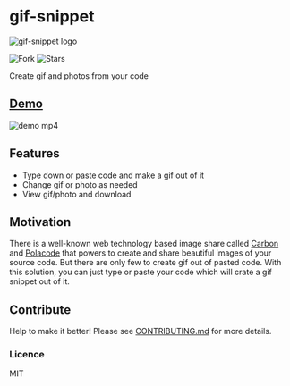 # gif-snippet

![gif-snippet logo](https://github.com/subhendukundu/gif-code-snippet/blob/master/public/logo.png)

![Fork](https://img.shields.io/github/forks/subhendukundu/gif-code-snippet.svg?label=Fork) ![Stars](https://img.shields.io/github/stars/subhendukundu/gif-code-snippet.svg?style=social)

Create gif and photos from your code

## [Demo](https://gif-code-snippet.herokuapp.com/)

![demo mp4](https://github.com/subhendukundu/gif-code-snippet/blob/master/vscode-extension/public/demo.gif)

## Features

- Type down or paste code and make a gif out of it
- Change gif or photo as needed
- View gif/photo and download

## Motivation

There is a well-known web technology based image share called [Carbon](https://dawnlabs.io/carbon) and [Polacode](https://github.com/octref/polacode) that powers to create and share beautiful images of your source code. But there are only few to create gif out of pasted code.
With this solution, you can just type or paste your code which will crate a gif snippet out of it.

## Contribute

Help to make it better! Please see [CONTRIBUTING.md](https://github.com/subhendukundu/gif-code-snippet/blob/master/CONTRIBUTING.md) for more details.

### Licence

MIT
